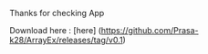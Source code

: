 Thanks for checking App

Download here : [here] (https://github.com/Prasa-k28/ArrayEx/releases/tag/v0.1)

